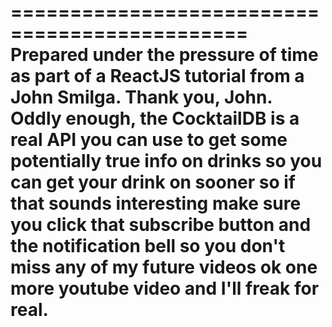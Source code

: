 ==============================================
Prepared under the pressure of time as part of a ReactJS tutorial from a John Smilga. Thank you, John. Oddly enough, the CocktailDB is a real API you can use to get some potentially true info on drinks so you can get your drink on sooner so if that sounds interesting make sure you click that subscribe button and the notification bell so you don't miss any of my future videos ok one more youtube video and I'll freak for real.
==============================================
